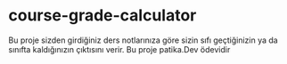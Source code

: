 
# course-grade-calculator
Bu proje sizden girdiğiniz ders notlarınıza göre sizin sıfı geçtiğinizin ya da sınıfta kaldığınızın çıktısını verir. Bu proje patika.Dev ödevidir
